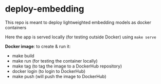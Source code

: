 # deploy-embedding
This repo is meant to deploy lightweighted embedding models as docker containers

Here the app is served locally (for testing outside Docker) using `make serve` 

**Docker image**: to create & run it:

* make build
* make run (for testing the container locally)
* make tag (to tag the image to a DockerHub repository)
* docker login (to login to DockerHub)
* make push (will push the image to DockerHub)
  
<!-- * docker run -p 8501:8501 --env-file .env rag-app:0.0.1
* docker image tag rag-app:0.0.1 pdemeulenaer/rag-app:0.0.1
* docker login
* docker image push pdemeulenaer/rag-app:0.0.1 -->
